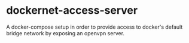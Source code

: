 # dockernet-access-server
A docker-compose setup in order to provide access to docker's default bridge network by exposing an openvpn server.
